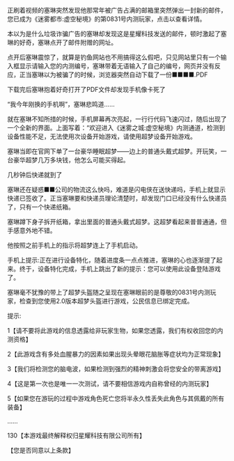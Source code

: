 正刷着视频的塞琳突然发现他那常年被广告占满的邮箱里突然弹出一封新的邮件，您已成为《迷雾都市:虚空秘境》的第0831号内测玩家，点击以查看详情。

本以为是什么垃圾诈骗广告的塞琳却发现这是星耀科技发送的邮件，顿时激起了塞琳的好奇，塞琳点开了邮件附赠的网址。

点开后塞琳震惊了，就算是钓鱼网站也不用搞得这么假吧，只见网站里只有一个输入框显示请输入您的内测编号，塞琳带着无语输入了自己的编号，网页并没有反应，正当塞琳以为被骗了的时候，浏览器突然自动下载了一份■■■■.PDF

下载完后塞琳抱着好奇打开了PDF文件却发现手机像卡死了

“我今年刚换的手机啊”，塞琳悲鸣道……

就在塞琳不知所措的时候，手机屏幕再次亮起，一行行代码飞速闪过，随后出现了一个全新的界面。上面写着：“欢迎进入《迷雾之城:虚空秘境》内测通道，检测到设备性能不足，无法使用次设备开始游戏，请使用超梦设备开始游戏。

塞琳当即在官网下单了一台豪华睡眠超梦——边上的普通头戴式超梦。开玩笑，一台豪华超梦几万多块钱，他怎么可能买得起。

几秒钟后快递就到了

塞琳还在疑惑■■公司的物流这么快吗，难道是闪电侠在送快递吗，手机上就显示快递已签收了。正当塞琳要和快递员理论清楚时，却发现门口已经没有什么快递员了，只有一个快递纸箱。

塞琳蹲下身子拆开纸箱，拿出里面的普通头戴式超梦。这超梦看起来普普通通，但手感意外地不错。

他按照之前手机上的指示将超梦连上了手机启动。

手机上提示:正在进行设备特化，随着进度条一点点推进，塞琳的心也逐渐提了起来。终于，设备特化完成，手机上跳出了新的提示：您可以使用此设备登陆游戏了。

塞琳毫不犹豫的带上了超梦头盔随之呈现在塞琳眼前的是尊敬的0831号内测玩家，检查到您使用2.0版本超梦头盔进行游戏，公民信息已绑定完成。

提示:

1【请不要将此游戏的信息透露给非玩家生物，如果您透露，我们有权收回您的内测资格】

2【此游戏含有多处血腥暴力的因素如果出现头晕眼花脑胀等症状均为正常现象】

3【我们将检测您的脑电波，如果检测到强烈的精神刺激会将您安全的带离游戏】

4【这是第一次也是唯一一次测试，请不要相信游戏内自称曾经的内测玩家】

5【如果您在游玩的过程中游戏角色死亡您将半永久性丢失此角色与其佩戴的所有装备】

……

130【本游戏最终解释权归星耀科技有限公司所有】

【您是否同意以上条款】